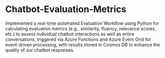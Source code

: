 # Chatbot-Evaluation-Metrics

Implemented a real-time automated Evaluation Workflow using Python for calculating evaluation metrics (e.g., similarity, fluency, relevance scores, etc.) to assess individual chatbot interactions as well as entire conversations, triggered via Azure Functions and Azure Event Grid for event-driven processing, with results stored in Cosmos DB to enhance the quality of our chatbot responses.
